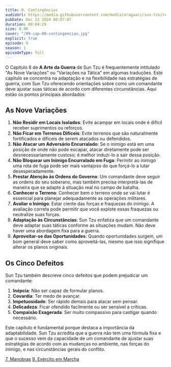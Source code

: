 ```yaml
---
title: 8. Contingências
audioUrl: https://media.githubusercontent.com/media/araguaci/sun-tzu/refs/heads/main/public/audio/09-cap-08-contingencias.mp3
pubDate: Dec 12 2024 00:07:07
duration: 00:04:29
size: 0.96
cover: "/09-cap-08-contingencias.jpg"
explicit: true
episode: 9
season: 1
episodeType: full
---
```


O Capítulo 8 de **A Arte da Guerra** de Sun Tzu é frequentemente intitulado "As Nove Variações" ou "Variações na Tática" em algumas traduções. Este capítulo se concentra na adaptação e na flexibilidade nas estratégias de guerra, com Sun Tzu oferecendo orientações sobre como um comandante deve ajustar suas táticas de acordo com diferentes circunstâncias. Aqui estão os pontos principais abordados:

## As Nove Variações

  1. **Não Residir em Locais Isolados**: Evite acampar em locais onde é difícil receber suprimentos ou reforços.
  2. **Não Ficar em Terrenos Difíceis**: Evite terrenos que são naturalmente fortificados e difíceis de serem atacados ou defendidos.
  3. **Não Atacar um Adversário Encurralado**: Se o inimigo está em uma posição de onde não pode escapar, atacar diretamente pode ser desnecessariamente custoso; é melhor induzi-lo a sair dessa posição.
  4. **Não Bloquear um Inimigo Encurralado em Fuga**: Permitir ao inimigo uma rota de fuga pode ser mais vantajoso do que forçá-lo a lutar desesperadamente.
  5. **Prestar Atenção às Ordens do Governo**: Um comandante deve seguir as ordens do seu soberano, mas também precisa interpretá-las de maneira que se adapte à situação real no campo de batalha.
  6. **Conhecer o Terreno**: Conhecer bem o terreno onde se vai lutar é essencial para planejar adequadamente as operações militares.
  7. **Avaliar o Inimigo**: Estar ciente das forças e fraquezas do inimigo. A avaliação correta pode permitir que você explote essas fraquezas ou neutralize suas forças.
  8. **Adaptação às Circunstâncias**: Sun Tzu enfatiza que um comandante deve adaptar suas táticas conforme as situações mudam. Não deve haver uma abordagem fixa para a guerra.
  9. **Aproveitar-se das Oportunidades**: Quando oportunidades surgem, um bom general deve saber como aproveitá-las, mesmo que isso signifique alterar os planos originais.

## Os Cinco Defeitos

Sun Tzu também descreve cinco defeitos que podem prejudicar um comandante:

  1. **Inépcia**: Não ser capaz de formular planos.
  2. **Covardia**: Ter medo de avançar.
  3. **Impetuosidade**: Ser rápido demais para atacar sem pensar.
  4. **Delicadeza**: Ficar ofendido facilmente ou ser sensível a críticas.
  5. **Compaixão Exagerada**: Ser muito compassivo para castigar quando necessário.

Este capítulo é fundamental porque destaca a importância da adaptabilidade. Sun Tzu acredita que a guerra não tem uma fórmula fixa e que o sucesso vem da capacidade de um comandante de ajustar suas estratégias de acordo com as mudanças no ambiente, nas forças do inimigo, e nas circunstâncias gerais do conflito.

<div class="text-center mt-16">
  <a class="btn btn-accent mt-9" href="/episode/post08">7. Manobras</a>
  <a class="btn btn-accent mt-9" href="/episode/post10">9. Exército em Marcha</a>
</div>
